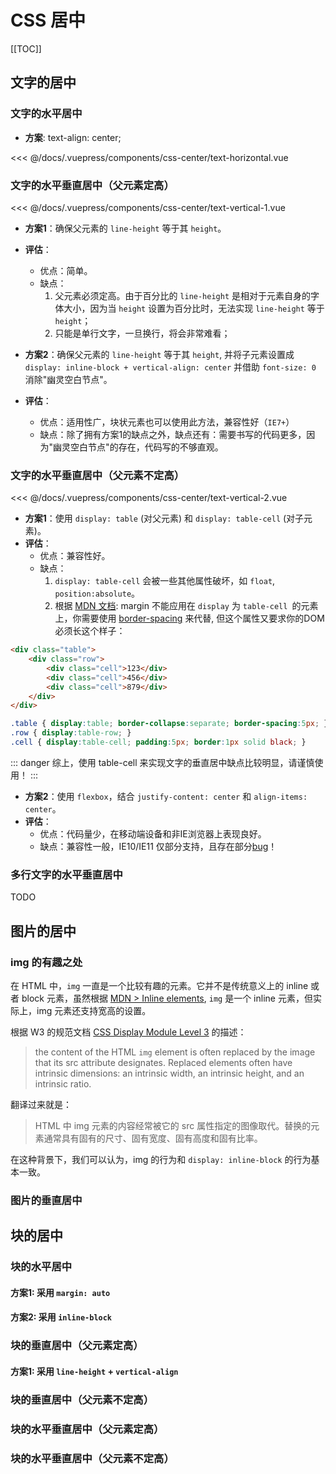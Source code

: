 # CSS 居中

[[TOC]]

## 文字的居中

### 文字的水平居中

- **方案**: text-align: center;

<css-center-text-horizontal/>

<foldable>

<<< @/docs/.vuepress/components/css-center/text-horizontal.vue

</foldable>

### 文字的水平垂直居中（父元素定高）

<css-center-text-vertical-1/>

<foldable>

<<< @/docs/.vuepress/components/css-center/text-vertical-1.vue

</foldable>

- **方案1**：确保父元素的 `line-height` 等于其 `height`。
- **评估**：
  - 优点：简单。
  - 缺点：
     1. 父元素必须定高。由于百分比的 `line-height` 是相对于元素自身的字体大小，因为当 `height` 设置为百分比时，无法实现 `line-height` 等于 `height`；
     2. 只能是单行文字，一旦换行，将会非常难看；

- **方案2**：确保父元素的 `line-height` 等于其 `height`, 并将子元素设置成 `display: inline-block + vertical-align: center` 并借助 `font-size: 0` 消除"幽灵空白节点"。
- **评估**：
  - 优点：适用性广，块状元素也可以使用此方法，兼容性好（`IE7+`）
  - 缺点：除了拥有方案1的缺点之外，缺点还有：需要书写的代码更多，因为"幽灵空白节点"的存在，代码写的不够直观。

### 文字的水平垂直居中（父元素不定高）

<css-center-text-vertical-2/>

<foldable>

<<< @/docs/.vuepress/components/css-center/text-vertical-2.vue

</foldable>


- **方案1**：使用 `display: table` (对父元素) 和 `display: table-cell` (对子元素)。
- **评估**：
  - 优点：兼容性好。
  - 缺点：
    1. `display: table-cell` 会被一些其他属性破坏，如 `float`, `position:absolute`。
    2. 根据 [MDN 文档](https://developer.mozilla.org/en-US/docs/Web/CSS/margin): margin 不能应用在 `display` 为 `table-cell `的元素上，你需要使用 [border-spacing](https://developer.mozilla.org/en-US/docs/Web/CSS/border-spacing) 来代替, 但这个属性又要求你的DOM必须长这个样子：
    
``` html
<div class="table">
    <div class="row">
        <div class="cell">123</div>
        <div class="cell">456</div>
        <div class="cell">879</div>
    </div>
</div>
```

``` css
.table { display:table; border-collapse:separate; border-spacing:5px; }
.row { display:table-row; }
.cell { display:table-cell; padding:5px; border:1px solid black; }
```

::: danger
综上，使用 table-cell 来实现文字的垂直居中缺点比较明显，请谨慎使用！
:::

- **方案2**：使用 `flexbox`，结合 `justify-content: center` 和 `align-items: center`。
- **评估**：
  - 优点：代码量少，在移动端设备和非IE浏览器上表现良好。
  - 缺点：兼容性一般，IE10/IE11 仅部分支持，且存在部分[bug](https://caniuse.com/#search=flexbox)！

### 多行文字的水平垂直居中

TODO

## 图片的居中

### img 的有趣之处

在 HTML 中，`img` 一直是一个比较有趣的元素。它并不是传统意义上的 inline 或者 block 元素，虽然根据 [MDN > Inline elements](https://developer.mozilla.org/en-US/docs/Web/HTML/Inline_elements), `img` 是一个 inline 元素，但实际上，img 元素还支持宽高的设置。

根据 W3 的规范文档 [CSS Display Module Level 3](https://www.w3.org/TR/css-display-3/#glossary) 的描述：

> the content of the HTML `img` element is often replaced by the image that its src attribute designates. Replaced elements often have intrinsic dimensions: an intrinsic width, an intrinsic height, and an intrinsic ratio.

翻译过来就是：

> HTML 中 img 元素的内容经常被它的 src 属性指定的图像取代。替换的元素通常具有固有的尺寸、固有宽度、固有高度和固有比率。

在这种背景下，我们可以认为，img 的行为和 `display: inline-block` 的行为基本一致。

### 图片的垂直居中

<css-center-img/>

## 块的居中

### 块的水平居中

#### 方案1: 采用 `margin: auto`

<card bg>
  <css-center-block-horizontal-1/>
</card>

#### 方案2: 采用 `inline-block`

<card bg>
  <css-center-block-horizontal-2/>
</card>

### 块的垂直居中（父元素定高）

#### 方案1: 采用 `line-height` + `vertical-align`

<card bg>
  <css-center-block-vertical-1/>
</card>

### 块的垂直居中（父元素不定高）

### 块的水平垂直居中（父元素定高）

### 块的水平垂直居中（父元素不定高）
